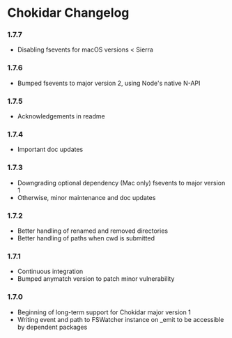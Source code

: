 # Chokidar Changelog

### 1.7.7
* Disabling fsevents for macOS versions < Sierra

### 1.7.6
* Bumped fsevents to major version 2, using Node's native N-API

### 1.7.5
* Acknowledgements in readme

### 1.7.4
* Important doc updates

### 1.7.3
* Downgrading optional dependency (Mac only) fsevents to major version 1
* Otherwise, minor maintenance and doc updates

### 1.7.2
* Better handling of renamed and removed directories
* Better handling of paths when cwd is submitted

### 1.7.1
* Continuous integration
* Bumped anymatch version to patch minor vulnerability

### 1.7.0
* Beginning of long-term support for Chokidar major version 1
* Writing event and path to FSWatcher instance on \_emit to be accessible by dependent packages
